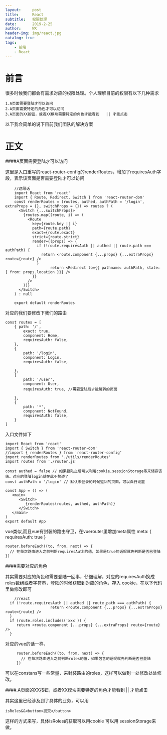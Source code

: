 ```yaml
---
layout:     post
title:      React
subtitle:   权限处理
date:       2019-2-25
author:     WX
header-img: img/react.jpg
catalog: true
tags:
    - 前端
    - React
---
```

# 前言
很多时候我们都会有需求对应的权限处理。个人理解目前的权限有以下几种需求
    
    1.A页面需要登陆才可以访问
    2.A页面需要特定的角色才可以访问
    3.A页面的XX按钮，或者XX模块需要特定的角色才能看到   || 才能点击
    
以下我会简单的说下目前我们团队的解决方案

# 正文
    
####A页面需要登陆才可以访问

这里是入口重写的react-router-config的renderRoutes，增加了requiresAuth字段，表示该页面是否需要登陆才可以访问

        //这段话
        import React from 'react'
        import { Route, Redirect, Switch } from 'react-router-dom'
        const renderRoutes = (routes, authed, authPath = '/login', extraProps = {}, switchProps = {}) => routes ? (
          <Switch {...switchProps}>
            {routes.map((route, i) => (
              <Route
                key={route.key || i}
                path={route.path}
                exact={route.exact}
                strict={route.strict}
                render={(props) => {
                  if (!route.requiresAuth || authed || route.path === authPath) {
                    return <route.component {...props} {...extraProps} route={route} />
                  }
                        return <Redirect to={{ pathname: authPath, state: { from: props.location }}} />
                }}
              />
            ))}
          </Switch>
        ) : null
        
        export default renderRoutes   

对应的我们要修改下我们的路由

    const routes = [
        { path: '/',
            exact: true,
            component: Home,
            requiresAuth: false,
        },
        {
            path: '/login',
            component: Login,
            requiresAuth: false,
    
        },
        {
            path: '/user',
            component: User,
            requiresAuth: true, //需要登陆后才能跳转的页面
    
        },
        {
            path: '*',
            component: NotFound,
            requiresAuth: false,
        }
    ]

入口文件如下

    import React from 'react'
    import { Switch } from 'react-router-dom'
    //import { renderRoutes } from 'react-router-config'
    import renderRoutes from './utils/renderRoutes'
    import routes from './router.js'
    
    const authed = false // 如果登陆之后可以利用cookie,sessionStorage等来储存该值。对应的登陆login就在此不赘述了
    const authPath = '/login' // 默认未登录的时候返回的页面，可以自行设置
    
    const App = () => (
       <main>
          <Switch>
             {renderRoutes(routes, authed, authPath)}
          </Switch>
       </main>
    )
    export default App

 
 vue类似,而且vue有封装的路由守卫，在vuerouter里增加meta属性  meta: { requiresAuth: true }
 
    router.beforeEach((to, from, next) => {
      // 在每次路由进入之前判断requiresAuth的值，如果是true的话呢就先判断是否已登陆
    })

####需要对应的角色

其实需要对应的角色和需要登陆一回事，仔细理解，对应的requiresAuth换成roles数组或者字符串，登陆的时候获取到对应的角色，存入
cookie，在以下代码里做修改即可
    
    
        //react
      if (!route.requiresAuth || authed || route.path === authPath) {
                        return <route.component {...props} {...extraProps} route={route} />
      }
      if (route.roles.includes('xxx')) {
         return <route.component {...props} {...extraProps} route={route} />
      }
      
对应的vue的话一样，      
        
        
         router.beforeEach((to, from, next) => {
           // 在每次路由进入之前判断roles的值，如果包含的话呢就先判断是否已登陆
         })

可以在constans写一些常量，来封装路由的roles，这样可以做到一处修改处处修改。

####.A页面的XX按钮，或者XX模块需要特定的角色才能看到   || 才能点击

其实这里已经涉及到了具体的业务，可以用                                                   

    isRoles&&<button>提交</button>        

这样的方式来写，具体isRoles的获取可以用cookie 可以用 sessionStorage来做。







